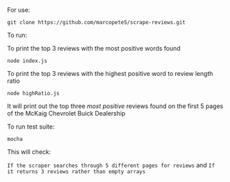 For use: 

```git clone https://github.com/marcopete5/scrape-reviews.git```

To run: 

To print the top 3 reviews with the most positive words found

```node index.js```

To print the top 3 reviews with the highest positive word to review length ratio

```node highRatio.js```

It will print out the top three *most positive* reviews found on the first 5 pages of the McKaig Chevrolet Buick Dealership

To run test suite:

```mocha```

This will check:

```If the scraper searches through 5 different pages for reviews```
and
```If it returns 3 reviews rather than empty arrays```


